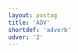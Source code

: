 ```yaml
---
layout: postag
title: 'ADV'
shortdef: 'adverb'
udver: '2'
---
```

<!-- Interlanguage links updated St lis 3 20:58:08 CET 2021 -->
